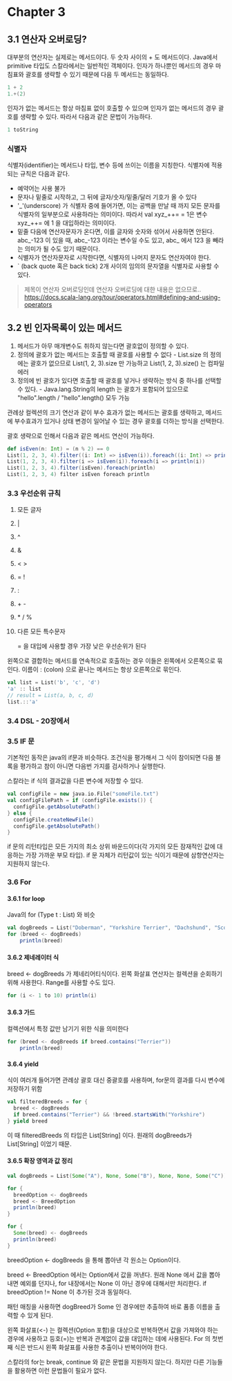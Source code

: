 # Chapter 3

## 3.1 연산자 오버로딩?

대부분의 연산자는 실제로는 메서드이다. 두 숫자 사이의 + 도 메서드이다. Java에서 primitive 타입도 스칼라에서는 일반적인 객체이다.
인자가 하나뿐인 메서드의 경우 마침표와 괄호를 생략할 수 있기 때문에 다음 두 메서드는 동일하다.

```scala
1 + 2
1.+(2)
```

인자가 없는 메서드는 항상 마침표 없이 호출할 수 있으며 인자가 없는 메서드의 경우 괄호를 생략할 수 있다. 따라서 다음과 같은 문법이 가능하다.

```scala
1 toString
```

### 식별자

식별자(identifier)는 메서드나 타입, 변수 등에 쓰이는 이름을 지칭한다. 식별자에 적용되는 규칙은 다음과 같다.

* 예약어는 사용 불가
* 문자나 밑줄로 시작하고, 그 뒤에 글자/숫자/밑줄/달러 기호가 올 수 있다
* '\_'(underscore) 가 식별자 중에 들어가면, 이는 공백을 만날 때 까지 모든 문자를 식별자의 일부분으로 사용하라는 의미이다. 따라서
  val xyz\_++= = 1은 변수 xyz\_++= 에 1 을 대입하라는 의미이다.
* 밑줄 다음에 연산자문자가 온다면, 이를 글자와 숫자와 섞어서 사용하면 안된다. abc\_-123 이 있을 때, abc\_-123 이라는 변수일 수도 있고, abc\_ 에서 123 을 빼라는 의미가 될 수도 있기 때문이다.
* 식별자가 연산자문자로 시작한다면, 식별자의 나머지 문자도 연산자여야 한다.
* ` (back quote 혹은 back tick) 2개 사이의 임의의 문자열을 식별자로 사용할 수 있다.



> 제목이 연산자 오버로딩인데 연산자 오버로딩에 대한 내용은 없으므로.. 
> https://docs.scala-lang.org/tour/operators.html#defining-and-using-operators



## 3.2 빈 인자목록이 있는 메서드

1. 메서드가 아무 매개변수도 취하지 않는다면 괄호없이 정의할 수 있다.
2. 정의에 괄호가 없는 메서드는 호출할 때 괄호를 사용할 수 없다 - List.size 의 정의에는 괄호가 없으므로 List(1, 2, 3).size 만 가능하고 List(1, 2, 3).size() 는 컴파일에러
3. 정의에 빈 괄호가 있다면 호출할 때 괄호를 넣거나 생략하는 방식 중 하나를 선택할 수 있다. - Java.lang.String의 length 는 괄호가 포함되어 있으므로 "hello".length / "hello".length() 모두 가능

관례상 컬렉션의 크기 연산과 같이 부수 효과가 없는 메서드는 괄호를 생략하고, 메서드에 부수효과가 있거나 상태 변경이 일어날 수 있는 경우 괄호를 더하는 방식을 선택한다.

괄호 생략으로 인해서 다음과 같은 메서드 연산이 가능하다.

```scala
def isEven(n: Int) = (n % 2) == 0
List(1, 2, 3, 4).filter((i: Int) => isEven(i)).foreach((i: Int) => println(i))
List(1, 2, 3, 4).filter(i => isEven(i)).foreach(i => println(i))
List(1, 2, 3, 4).filter(isEven).foreach(println)
List(1, 2, 3, 4) filter isEven foreach println
```



### 3.3 우선순위 규칙

1. 모든 글자

2. \|

3. \^

4. \&

5. \< \>

6. \= \!

7. \:

8. \+ \-

9. \* / %

10. 다른 모든 특수문자

    

    = 을 대입에 사용할 경우 가장 낮은 우선순위가 된다

왼쪽으로 결합하는 메서드를 연속적으로 호출하는 경우 이들은 왼쪽에서 오른쪽으로 묶인다. 이름이 : (colon) 으로 끝나는 메서드는 항상 오른쪽으로 묶인다.

```scala
val list = List('b', 'c', 'd')
'a' :: list
// result = List(a, b, c, d)
list.::'a'
```

### 3.4 DSL - 20장에서

### 3.5 IF 문

기본적인 동작은 java의 if문과 비슷하다. 조건식을 평가해서 그 식이 참이되면 다음 블록을 평가하고 참이 아니면 다음번 가지를 검사하거나 실행한다.

스칼라는 if 식의 결과값을 다른 변수에 저장할 수 있다.

```scala
val configFile = new java.io.File("someFile.txt")
val configFilePath = if (configFile.exists()) {
  configFile.getAbsolutePath()
} else {
  configFile.createNewFile()
  configFile.getAbsolutePath()
}
```

if 문의 리턴타입은 모든 가지의 최소 상위 바운드이다(각 가지의 모든 잠재적인 값에 대응하는 가장 가까운 부모 타입). 
if 문 자체가 리턴값이 있는 식이기 때문에 삼항연산자는 지원하지 않는다.

### 3.6 For

#### 3.6.1 for loop

Java의 for (Type t : List) 와 비슷

```scala
val dogBreeds = List("Doberman", "Yorkshire Terrier", "Dachshund", "Scottish Terrier", "Great Dane", "Portuguese Water Dog")
for (breed <- dogBreeds)
	println(breed)
```

#### 3.6.2 제네레이터 식

breed <- dogBreeds 가 제네리어티식이다. 왼쪽 화살표 연산자는 컬렉션을 순회하기 위해 사용한다. Range를 사용할 수도 있다.

```scala
for (i <- 1 to 10) println(i)
```

#### 3.6.3 가드

컬렉션에서 특정 값만 남기기 위한 식을 의미한다

```scala
for (breed <- dogBreeds if breed.contains("Terrier"))
	println(breed)
```

#### 3.6.4 yield

식이 여러개 들어가면 관례상 괄호 대신 중괄호를 사용하며, for문의 결과를 다시 변수에 저장하기 위함

```scala
val filteredBreeds = for {
  breed <- dogBreeds
  if breed.contains("Terrier") && !breed.startsWith("Yorkshire")
} yield breed
```

이 때 filteredBreeds 의 타입은 List[String] 이다. 원래의 dogBreeds가 List[String] 이었기 때문.

#### 3.6.5 확장 영역과 값 정리

```scala
val dogBreeds = List(Some("A"), None, Some("B"), None, None, Some("C"))

for {
  breedOption <- dogBreeds
  breed <- BreedOption
  println(breed)
}

for {
  Some(breed) <- dogBreeds
  println(breed)
}
```

breedOption <- dogBreeds 을 통해 뽑아낸 각 원소는 Option이다. 

breed <- BreedOption 에서는 Option에서 값을 꺼낸다. 원래 None 에서 값을 뽑아내면 예외를 던지나, for 내장에서는 None 이 아닌 경우에 대해서만 처리한다. if breedOption != None 이 추가된 것과 동일하다.

패턴 매칭을 사용하면 dogBreed가 Some 인 경우에만 추출하여 바로 품종 이름을 출력할 수 있게 된다.



왼쪽 화살표(<-) 는 컬렉션(Option 포함)을 대상으로 반복하면서 값을 가져와야 하는 경우에 사용하고 등호(=)는 반복과 관계없이 값을 대입하는 데에 사용된다. For 의 첫번째 식은 반드시 왼쪽 화살표를 사용한 추출이나 반복이어야 한다.

스칼라의 for는 break, continue 와 같은 문법을 지원하지 않는다. 하지만 다른 기능들을 활용하면 이런 문법들이 필요가 없다.
